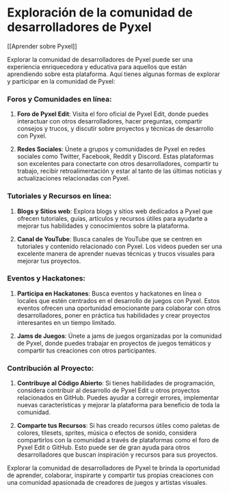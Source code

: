 # Exploración de la comunidad de desarrolladores de Pyxel

[[Aprender sobre Pyxel]]

Explorar la comunidad de desarrolladores de Pyxel puede ser una experiencia enriquecedora y educativa para aquellos que están aprendiendo sobre esta plataforma. Aquí tienes algunas formas de explorar y participar en la comunidad de Pyxel:

### Foros y Comunidades en línea:

1. **Foro de Pyxel Edit**: Visita el foro oficial de Pyxel Edit, donde puedes interactuar con otros desarrolladores, hacer preguntas, compartir consejos y trucos, y discutir sobre proyectos y técnicas de desarrollo con Pyxel.
   
2. **Redes Sociales**: Únete a grupos y comunidades de Pyxel en redes sociales como Twitter, Facebook, Reddit y Discord. Estas plataformas son excelentes para conectarte con otros desarrolladores, compartir tu trabajo, recibir retroalimentación y estar al tanto de las últimas noticias y actualizaciones relacionadas con Pyxel.

### Tutoriales y Recursos en línea:

1. **Blogs y Sitios web**: Explora blogs y sitios web dedicados a Pyxel que ofrecen tutoriales, guías, artículos y recursos útiles para ayudarte a mejorar tus habilidades y conocimientos sobre la plataforma.

2. **Canal de YouTube**: Busca canales de YouTube que se centren en tutoriales y contenido relacionado con Pyxel. Los videos pueden ser una excelente manera de aprender nuevas técnicas y trucos visuales para mejorar tus proyectos.

### Eventos y Hackatones:

1. **Participa en Hackatones**: Busca eventos y hackatones en línea o locales que estén centrados en el desarrollo de juegos con Pyxel. Estos eventos ofrecen una oportunidad emocionante para colaborar con otros desarrolladores, poner en práctica tus habilidades y crear proyectos interesantes en un tiempo limitado.

2. **Jams de Juegos**: Únete a jams de juegos organizadas por la comunidad de Pyxel, donde puedes trabajar en proyectos de juegos temáticos y compartir tus creaciones con otros participantes.

### Contribución al Proyecto:

1. **Contribuye al Código Abierto**: Si tienes habilidades de programación, considera contribuir al desarrollo de Pyxel Edit u otros proyectos relacionados en GitHub. Puedes ayudar a corregir errores, implementar nuevas características y mejorar la plataforma para beneficio de toda la comunidad.

2. **Comparte tus Recursos**: Si has creado recursos útiles como paletas de colores, tilesets, sprites, música o efectos de sonido, considera compartirlos con la comunidad a través de plataformas como el foro de Pyxel Edit o GitHub. Esto puede ser de gran ayuda para otros desarrolladores que buscan inspiración y recursos para sus proyectos.

Explorar la comunidad de desarrolladores de Pyxel te brinda la oportunidad de aprender, colaborar, inspirarte y compartir tus propias creaciones con una comunidad apasionada de creadores de juegos y artistas visuales.